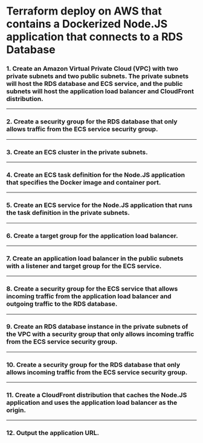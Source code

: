 # Terraform deploy on AWS that contains a Dockerized Node.JS application that connects to a RDS Database

### 1. Create an Amazon Virtual Private Cloud (VPC) with two private subnets and two public subnets. The private subnets will host the RDS database and ECS service, and the public subnets will host the application load balancer and CloudFront distribution.
---
### 2. Create a security group for the RDS database that only allows traffic from the ECS service security group.
---
### 3. Create an ECS cluster in the private subnets.
---
### 4. Create an ECS task definition for the Node.JS application that specifies the Docker image and container port.
---
### 5. Create an ECS service for the Node.JS application that runs the task definition in the private subnets.
---
### 6. Create a target group for the application load balancer.
---
### 7. Create an application load balancer in the public subnets with a listener and target group for the ECS service.
---
### 8. Create a security group for the ECS service that allows incoming traffic from the application load balancer and outgoing traffic to the RDS database.
---
### 9. Create an RDS database instance in the private subnets of the VPC with a security group that only allows incoming traffic from the ECS service security group.
---
### 10. Create a security group for the RDS database that only allows incoming traffic from the ECS service security group.
---
### 11. Create a CloudFront distribution that caches the Node.JS application and uses the application load balancer as the origin.
---
### 12. Output the application URL.